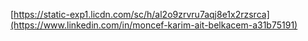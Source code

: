 [https://static-exp1.licdn.com/sc/h/al2o9zrvru7aqj8e1x2rzsrca](https://www.linkedin.com/in/moncef-karim-ait-belkacem-a31b75191)
